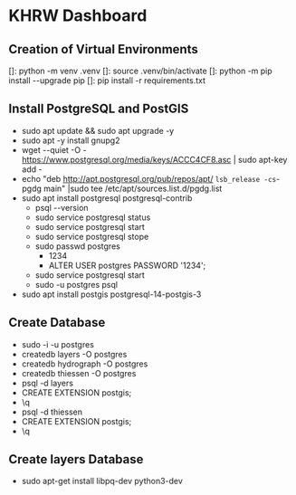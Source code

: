 # KHRW Dashboard

## Creation of Virtual Environments

[]: python -m venv .venv
[]: source .venv/bin/activate
[]: python -m pip install --upgrade pip
[]: pip install -r requirements.txt

## Install PostgreSQL and PostGIS

- sudo apt update && sudo apt upgrade -y
- sudo apt -y install gnupg2
- wget --quiet -O - https://www.postgresql.org/media/keys/ACCC4CF8.asc | sudo apt-key add -
- echo "deb http://apt.postgresql.org/pub/repos/apt/ `lsb_release -cs`-pgdg main" |sudo tee /etc/apt/sources.list.d/pgdg.list
- sudo apt install postgresql postgresql-contrib
  - psql --version
  - sudo service postgresql status
  - sudo service postgresql start
  - sudo service postgresql stope
  - sudo passwd postgres
    - 1234
    - ALTER USER postgres PASSWORD '1234';
  - sudo service postgresql start
  - sudo -u postgres psql
- sudo apt install postgis postgresql-14-postgis-3

## Create Database

- sudo -i -u postgres
- createdb layers -O postgres
- createdb hydrograph -O postgres
- createdb thiessen -O postgres
- psql -d layers
- CREATE EXTENSION postgis;
- \q
- psql -d thiessen
- CREATE EXTENSION postgis;
- \q

## Create layers Database

- sudo apt-get install libpq-dev python3-dev
